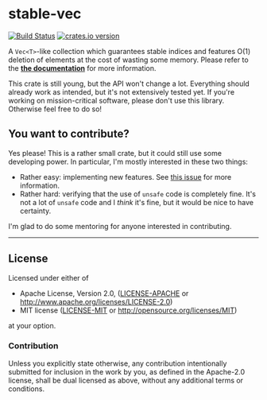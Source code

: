 # stable-vec
[![Build Status](https://img.shields.io/travis/LukasKalbertodt/stable-vec/master.svg)](https://travis-ci.org/LukasKalbertodt/stable-vec)
[![crates.io version](https://img.shields.io/crates/v/stable-vec.svg)](https://crates.io/crates/stable-vec)

A `Vec<T>`-like collection which guarantees stable indices and features O(1) deletion of elements at the cost of wasting some memory.
Please refer to the [**the documentation**](https://docs.rs/stable-vec) for more information.

This crate is still young, but the API won't change a lot.
Everything should already work as intended, but it's not extensively tested yet.
If you're working on mission-critical software, please don't use this library.
Otherwise feel free to do so!

## You want to contribute?

Yes please! This is a rather small crate, but it could still use some developing power.
In particular, I'm mostly interested in these two things:

- Rather easy: implementing new features. See [this issue](https://github.com/LukasKalbertodt/stable-vec/issues/3) for more information.
- Rather hard: verifying that the use of `unsafe` code is completely fine. It's not a lot of `unsafe` code and I *think* it's fine, but it would be nice to have certainty.

I'm glad to do some mentoring for anyone interested in contributing.

---

## License

Licensed under either of

 * Apache License, Version 2.0, ([LICENSE-APACHE](LICENSE-APACHE) or http://www.apache.org/licenses/LICENSE-2.0)
 * MIT license ([LICENSE-MIT](LICENSE-MIT) or http://opensource.org/licenses/MIT)

at your option.

### Contribution

Unless you explicitly state otherwise, any contribution intentionally submitted
for inclusion in the work by you, as defined in the Apache-2.0 license, shall
be dual licensed as above, without any additional terms or conditions.
